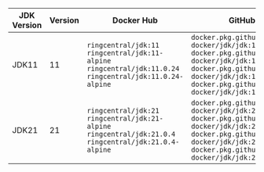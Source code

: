 | JDK Version | Version | Docker Hub | GitHub Package |
|-------------|------------|------------|----------------|
| JDK11 | 11 | `ringcentral/jdk:11` `ringcentral/jdk:11-alpine` `ringcentral/jdk:11.0.24` `ringcentral/jdk:11.0.24-alpine` | `docker.pkg.github.com/ringcentral-docker/jdk/jdk:11` `docker.pkg.github.com/ringcentral-docker/jdk/jdk:11-alpine` `docker.pkg.github.com/ringcentral-docker/jdk/jdk:11.0.24` `docker.pkg.github.com/ringcentral-docker/jdk/jdk:11.0.24-alpine` |
| JDK21 | 21 | `ringcentral/jdk:21` `ringcentral/jdk:21-alpine` `ringcentral/jdk:21.0.4` `ringcentral/jdk:21.0.4-alpine` | `docker.pkg.github.com/ringcentral-docker/jdk/jdk:21` `docker.pkg.github.com/ringcentral-docker/jdk/jdk:21-alpine` `docker.pkg.github.com/ringcentral-docker/jdk/jdk:21.0.4` `docker.pkg.github.com/ringcentral-docker/jdk/jdk:21.0.4-alpine` |
